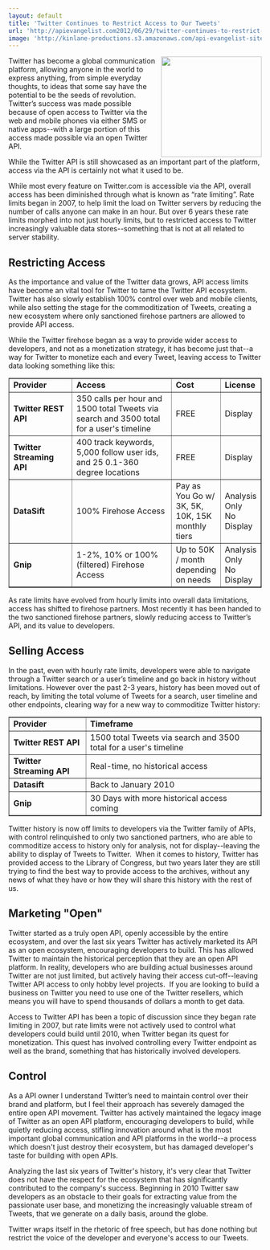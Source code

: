 ```yaml
---
layout: default
title: 'Twitter Continues to Restrict Access to Our Tweets'
url: 'http://apievangelist.com2012/06/29/twitter-continues-to-restrict-access-to-our-tweets/'
image: 'http://kinlane-productions.s3.amazonaws.com/api-evangelist-site/blog/twitter-access.png'
---
```



<p>
     <img src="http://kinlane-productions.s3.amazonaws.com/twitter/twitter-access.png"  width="200" align="right" />
</p>
<p>
     Twitter has become a global communication platform, allowing anyone in the world to express anything, from simple everyday thoughts, to ideas that some say have the potential to be the seeds of revolution. Twitter’s success was made possible because of open access to Twitter via the web and mobile phones via either SMS or native apps--with a large portion of this access made possible via an open Twitter API.
</p>
<p>
     While the Twitter API is still showcased as an important part of the platform, access via the API is certainly not what it used to be.
</p>
<p>
     While most every feature on Twitter.com is accessible via the API, overall access has been diminished through what is known as “rate limiting”. Rate limits began in 2007, to help limit the load on Twitter servers by reducing the number of calls anyone can make in an hour. But over 6 years these rate limits morphed into not just hourly limits, but to restricted access to Twitter increasingly valuable data stores--something that is not at all related to server stability.
</p>
<h2>
     Restricting Access
</h2>
<p>
     As the importance and value of the Twitter data grows, API access limits have become an vital tool for Twitter to tame the Twitter API ecosystem. Twitter has also slowly establish 100% control over web and mobile clients, while also setting the stage for the commoditization of Tweets, creating a new ecosystem where only sanctioned firehose partners are allowed to provide API access.
</p>
<p>
     While the Twitter firehose began as a way to provide wider access to developers, and not as a monetization strategy, it has become just that--a way for Twitter to monetize each and every Tweet, leaving access to Twitter data looking something like this:
</p>
<table border="1" cellspacing="5" cellpadding="5" width="100%">
     <tbody>
          <tr>
               <td width="25%">
                    <strong>Provider</strong>
               </td>
               <td>
                    <strong>Access</strong>
               </td>
               <td width="15%">
                    <strong>Cost</strong>
               </td>
               <td width="15%">
                    <strong>License</strong>
               </td>
          </tr>
          <tr>
               <td>
                    <strong>Twitter REST API</strong>
               </td>
               <td>
                    350 calls per hour and 1500 total Tweets via search and 3500 total for a user's timeline
               </td>
               <td>
                    FREE
               </td>
               <td>
                    Display
               </td>
          </tr>
          <tr>
               <td>
                    <strong>Twitter Streaming API</strong>
               </td>
               <td>
                    400 track keywords, 5,000 follow user ids, and 25 0.1-360 degree locations
               </td>
               <td>
                    FREE
               </td>
               <td>
                    Display
               </td>
          </tr>
          <tr>
               <td>
                    <strong>DataSift</strong>
               </td>
               <td>
                    100% Firehose Access
               </td>
               <td>
                    Pay as You Go w/ 3K, 5K, 10K, 15K monthly tiers
               </td>
               <td>
                    Analysis Only<br />
                    No Display
               </td>
          </tr>
          <tr>
               <td>
                    <strong>Gnip</strong>
               </td>
               <td>
                    1-2%, 10% or 100% (filtered) Firehose Access
               </td>
               <td>
                    Up to 50K / month depending on needs
               </td>
               <td>
                    Analysis Only<br />
                    No Display
               </td>
          </tr>
     </tbody>
</table>
<p>
     As rate limits have evolved from hourly limits into overall data limitations, access has shifted to firehose partners. Most recently it has been handed to the two sanctioned firehose partners, slowly reducing access to Twitter’s API, and its value to developers.
</p>
<h2>
     Selling Access
</h2>
<p>
     In the past, even with hourly rate limits, developers were able to navigate through a Twitter search or a user’s timeline and go back in history without limitations. However over the past 2-3 years, history has been moved out of reach, by limiting the total volume of Tweets for a search, user timeline and other endpoints, clearing way for a new way to commoditize Twitter history:
</p>
<table border="1" cellspacing="5" cellpadding="5" width="100%">
     <tbody>
          <tr>
               <td>
                    <strong>Provider</strong>
               </td>
               <td>
                    <strong>Timeframe</strong>
               </td>
          </tr>
          <tr>
               <td>
                    <strong>Twitter REST API</strong>
               </td>
               <td>
                    1500 total Tweets via search and 3500 total for a user's timeline
               </td>
          </tr>
          <tr>
               <td>
                    <strong>Twitter Streaming API</strong>
               </td>
               <td>
                    Real-time, no historical access
               </td>
          </tr>
          <tr>
               <td>
                    <strong>Datasift</strong>
               </td>
               <td>
                    Back to January 2010
               </td>
          </tr>
          <tr>
               <td>
                    <strong>Gnip</strong>
               </td>
               <td>
                    30 Days with more historical access coming
               </td>
          </tr>
     </tbody>
</table>
<p>
     Twitter history is now off limits to developers via the Twitter family of APIs, with control relinquished to only two sanctioned partners, who are able to commoditize access to history only for analysis, not for display--leaving the ability to display of Tweets to Twitter.  When it comes to history, Twitter has provided access to the Library of Congress, but two years later they are still trying to find the best way to provide access to the archives, without any news of what they have or how they will share this history with the rest of us.
</p>
<h2>
     Marketing "Open"
</h2>
<p>
     Twitter started as a truly open API, openly accessible by the entire ecosystem, and over the last six years Twitter has actively marketed its API as an open ecosystem, encouraging developers to build. This has allowed Twitter to maintain the historical perception that they are an open API platform. In reality, developers who are building actual businesses around Twitter are not just limited, but actively having their access cut-off--leaving Twitter API access to only hobby level projects.  If you are looking to build a business on Twitter you need to use one of the Twitter resellers, which means you will have to spend thousands of dollars a month to get data.
</p>
<p>
     Access to Twitter API has been a topic of discussion since they began rate limiting in 2007, but rate limits were not actively used to control what developers could build until 2010, when Twitter began its quest for monetization. This quest has involved controlling every Twitter endpoint as well as the brand, something that has historically involved developers.
</p>
<h2>
     Control
</h2>
<p>
     As a API owner I understand Twitter’s need to maintain control over their brand and platform, but I feel their approach has severely damaged the entire open API movement. Twitter has actively maintained the legacy image of Twitter as an open API platform, encouraging developers to build, while quietly reducing access, stifling innovation around what is the most important global communication and API platforms in the world--a process which doesn't just destroy their ecosystem, but has damaged developer's taste for building with open APIs.
</p>
<p>
     Analyzing the last six years of Twitter's history, it's very clear that Twitter does not have the respect for the ecosystem that has significantly contributed to the company's success. Beginning in 2010 Twitter saw developers as an obstacle to their goals for extracting value from the passionate user base, and monetizing the increasingly valuable stream of Tweets, that we generate on a daily basis, around the globe.  
</p>
<p>
     Twitter wraps itself in the rhetoric of free speech, but has done nothing but restrict the voice of the developer and everyone's access to our Tweets.
</p>
